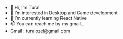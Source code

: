 - 👋 Hi, I’m Tural
- 👀 I’m interested in Desktop and Game development
- 🌱 I’m currently learning React Native
- 📫 You can reach me by my gmail...
- Gmail : turalozel@gmail.com

<!---
TuralStep/TuralStep is a ✨ special ✨ repository because its `README.md` (this file) appears on your GitHub profile.
You can click the Preview link to take a look at your changes.
--->
